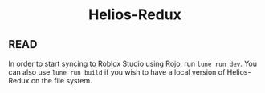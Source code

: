 <div align="center">

# Helios-Redux

</div>

## READ

In order to start syncing to Roblox Studio using Rojo, run `lune run dev`.
You can also use `lune run build` if you wish to have a local version of Helios-Redux on the file system.